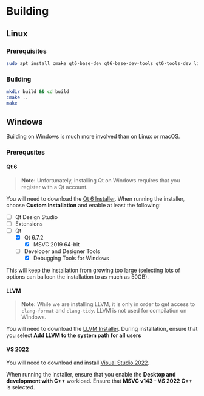 # Building

## Linux

### Prerequisites

```sh
sudo apt install cmake qt6-base-dev qt6-base-dev-tools qt6-tools-dev libgl1-mesa-dev libglu1-mesa-dev clang-tidy clang-format cppcheck build-essential
```

### Building

```sh
mkdir build && cd build
cmake ..
make
```

## Windows
Building on Windows is much more involved than on Linux or macOS. 

### Prerequsites


#### Qt 6
>**Note:** Unfortunately, installing Qt on Windows requires that you register with a Qt account.

You will need to download the [Qt 6 Installer](https://www.qt.io/download-qt-installer-oss). When running the installer, choose **Custom Installation**
and enable at least the following:

- [ ] Qt Design Studio
- [ ] Extensions
- [ ] Qt
  - [x] Qt 6.7.2
    - [x] MSVC 2019 64-bit
  - [ ] Developer and Designer Tools
    - [x] Debugging Tools for Windows
       
This will keep the installation from growing too large (selecting lots of options can balloon the installation to as much as 50GB).

#### LLVM
>**Note:** While we are installing LLVM, it is only in order to get access to `clang-format` and `clang-tidy`. LLVM is not used for compilation on Windows.

You will need to download the [LLVM Installer](https://github.com/llvm/llvm-project/releases). During installation, ensure that you select **Add LLVM to the system path for all users**

#### VS 2022

You will need to download and install [Visual Studio 2022](https://visualstudio.microsoft.com/vs/community/).

When running the installer, ensure that you enable the **Desktop and development with C++** workload. Ensure that **MSVC v143 - VS 2022 C++** is selected.

